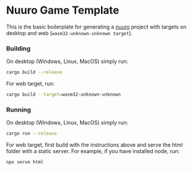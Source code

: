 # Nuuro Game Template
This is the basic boilerplate for generating a
[nuuro](https://crates.io/crates/nuuro) project with targets on desktop and web
(`wasm32-unknown-unknown target`).

### Building

On desktop (Windows, Linux, MacOS) simply run:

```bash
cargo build --release
```

For web target, run:

```bash
cargo build --target=wasm32-unknown-unknown
```

### Running

On desktop (Windows, Linux, MacOS) simply run:

```bash
cargo run --release
```

For web target, first build with the instructions above and serve the html
folder with a static server. For example, if you have installed node, run:

```bash
npx serve html
```
